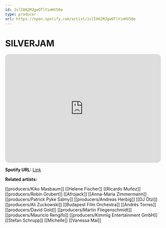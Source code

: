 ```yaml
---
id: 1slI862MJgwOTlYimHV50o
type: producer
url: https://open.spotify.com/artist/1slI862MJgwOTlYimHV50o
---
```

# SILVERJAM

<iframe style="border-radius:12px" src="https://open.spotify.com/embed/artist/1slI862MJgwOTlYimHV50o" width="100%" height="352" frameBorder="0" allowfullscreen="" allow="autoplay; clipboard-write; encrypted-media; fullscreen; picture-in-picture" loading="lazy"></iframe>

**Spotify URL:** [Link](https://open.spotify.com/artist/1slI862MJgwOTlYimHV50o)

**Related artists:**

[[producers/Kiko Masbaum]]
[[Helene Fischer]]
[[Ricardo Muñoz]]
[[producers/Robin Grubert]]
[[Afrojack]]
[[Anna-Maria Zimmermann]]
[[producers/Patrick Pyke Salmy]]
[[producers/Andreas Herbig]]
[[DJ Ötzi]]
[[producers/Ali Zuckowski]]
[[Budapest Film Orchestra]]
[[Andrés Torres]]
[[producers/David Gold]]
[[producers/Martin Fliegenschmidt]]
[[producers/Mauricio Rengifo]]
[[producers/Kimmig Entertainment GmbH]]
[[Stefan Schrupp]]
[[Michelle]]
[[Vanessa Mai]]
